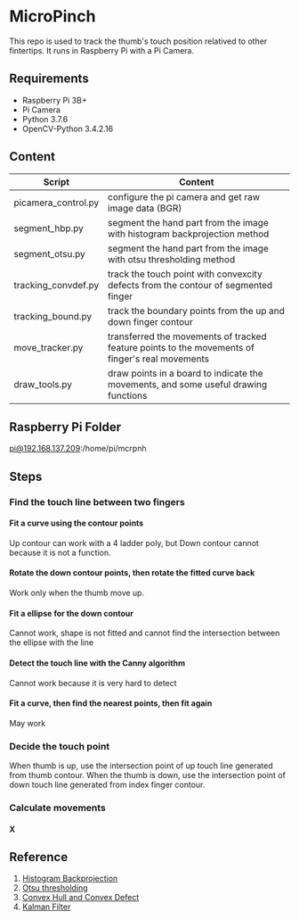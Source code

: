 # MicroPinch

This repo is used to track the thumb's touch position relatived to other fintertips. It runs in Raspberry Pi with a Pi Camera.

## Requirements

* Raspberry Pi 3B+
* Pi Camera
* Python 3.7.6
* OpenCV-Python 3.4.2.16

## Content

| Script   | Content   |
|---|---|
| picamera_control.py | configure the pi camera and get raw image data (BGR) |
| segment_hbp.py | segment the hand part from the image with histogram backprojection method |
| segment_otsu.py | segment the hand part from the image with otsu thresholding method |
| tracking_convdef.py | track the touch point with convexcity defects from the contour of segmented finger |
| tracking_bound.py | track the boundary points from the up and down finger contour |
| move_tracker.py | transferred the movements of tracked feature points to the movements of finger's real movements |
| draw_tools.py | draw points in a board to indicate the movements, and some useful drawing functions |

## Raspberry Pi Folder

pi@192.168.137.209:/home/pi/mcrpnh

## Steps

### Find the touch line between two fingers

#### Fit a curve using the contour points

Up contour can work with a 4 ladder poly, but Down contour cannot because it is not a function.

#### Rotate the down contour points, then rotate the fitted curve back

Work only when the thumb move up.

#### Fit a ellipse for the down contour

Cannot work, shape is not fitted and cannot find the intersection between the ellipse with the line

#### Detect the touch line with the Canny algorithm

Cannot work because it is very hard to detect

#### Fit a curve, then find the nearest points, then fit again

May work

### Decide the touch point

When thumb is up, use the intersection point of up touch line generated from thumb contour. When the thumb is down, use the intersection point of down touch line generated from index finger contour.

### Calculate movements

#### X



## Reference

1. [Histogram Backprojection](https://docs.opencv.org/master/dc/df6/tutorial_py_histogram_backprojection.html)
2. [Otsu thresholding](http://www.kevinlt.top/2018/10/23/hand_segment/)
3. [Convex Hull and Convex Defect](https://docs.opencv.org/3.4.2/d5/d45/tutorial_py_contours_more_functions.html)
4. [Kalman Filter](https://blog.csdn.net/lwplwf/article/details/74295801)
